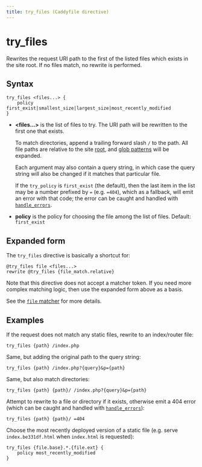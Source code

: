 ```yaml
---
title: try_files (Caddyfile directive)
---
```


# try_files

Rewrites the request URI path to the first of the listed files which exists in the site root. If no files match, no rewrite is performed.


## Syntax

```caddy-d
try_files <files...> {
	policy first_exist|smallest_size|largest_size|most_recently_modified
}
```

- **<files...>** is the list of files to try. The URI path will be rewritten to the first one that exists.

  To match directories, append a trailing forward slash `/` to the path. All file paths are relative to the site [root](/docs/caddyfile/directives/root), and [glob patterns](https://pkg.go.dev/path/filepath#Match) will be expanded.

  Each argument may also contain a query string, in which case the query string will also be changed if it matches that particular file.

  If the `try_policy` is `first_exist` (the default), then the last item in the list may be a number prefixed by `=` (e.g. `=404`), which as a fallback, will emit an error with that code; the error can be caught and handled with [`handle_errors`](/docs/caddyfile/directives/handle_errors).

- **policy** is the policy for choosing the file among the list of files. Default: `first_exist`


## Expanded form

The `try_files` directive is basically a shortcut for:

```caddy-d
@try_files file <files...>
rewrite @try_files {file_match.relative}
```

Note that this directive does not accept a matcher token. If you need more complex matching logic, then use the expanded form above as a basis.

See the [`file` matcher](/docs/caddyfile/matchers#file) for more details.


## Examples

If the request does not match any static files, rewrite to an index/router file:

```caddy-d
try_files {path} /index.php
```

Same, but adding the original path to the query string:

```caddy-d
try_files {path} /index.php?{query}&p={path}
```

Same, but also match directories:

```caddy-d
try_files {path} {path}/ /index.php?{query}&p={path}
```

Attempt to rewrite to a file or directory if it exists, otherwise emit a 404 error (which can be caught and handled with [`handle_errors`](/docs/caddyfile/directives/handle_errors)):

```caddy-d
try_files {path} {path}/ =404
```

Choose the most recently deployed version of a static file (e.g. serve `index.be331df.html` when `index.html` is requested):

```caddy-d
try_files {file.base}.*.{file.ext} {
	policy most_recently_modified
}
```
